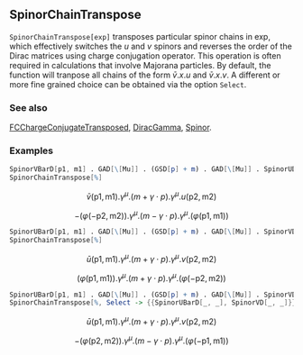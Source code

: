 ## SpinorChainTranspose

`SpinorChainTranspose[exp]` transposes particular spinor chains in exp, which effectively switches the $u$ and $v$ spinors and reverses the order of the Dirac matrices using charge conjugation operator. This operation is often required in calculations that involve Majorana particles. By default, the function will tranpose all chains of the form $\bar{v}.x.u$ and $\bar{v}.x.v$. A different or more fine grained choice can be obtained via the option `Select`.

### See also

[FCChargeConjugateTransposed](FCChargeConjugateTransposed), [DiracGamma](DiracGamma), [Spinor](Spinor).

### Examples

```mathematica
SpinorVBarD[p1, m1] . GAD[\[Mu]] . (GSD[p] + m) . GAD[\[Mu]] . SpinorUD[p2, m2]
SpinorChainTranspose[%]
```

$$\bar{v}(\text{p1},\text{m1}).\gamma ^{\mu }.(m+\gamma \cdot p).\gamma ^{\mu }.u(\text{p2},\text{m2})$$

$$-(\varphi (-\text{p2},\text{m2})).\gamma ^{\mu }.(m-\gamma \cdot p).\gamma ^{\mu }.(\varphi (\text{p1},\text{m1}))$$

```mathematica
SpinorUBarD[p1, m1] . GAD[\[Mu]] . (GSD[p] + m) . GAD[\[Mu]] . SpinorVD[p2, m2]
SpinorChainTranspose[%]
```

$$\bar{u}(\text{p1},\text{m1}).\gamma ^{\mu }.(m+\gamma \cdot p).\gamma ^{\mu }.v(\text{p2},\text{m2})$$

$$(\varphi (\text{p1},\text{m1})).\gamma ^{\mu }.(m+\gamma \cdot p).\gamma ^{\mu }.(\varphi (-\text{p2},\text{m2}))$$

```mathematica
SpinorUBarD[p1, m1] . GAD[\[Mu]] . (GSD[p] + m) . GAD[\[Mu]] . SpinorVD[p2, m2]
SpinorChainTranspose[%, Select -> {{SpinorUBarD[_, _], SpinorVD[_, _]}}]
```

$$\bar{u}(\text{p1},\text{m1}).\gamma ^{\mu }.(m+\gamma \cdot p).\gamma ^{\mu }.v(\text{p2},\text{m2})$$

$$-(\varphi (\text{p2},\text{m2})).\gamma ^{\mu }.(m-\gamma \cdot p).\gamma ^{\mu }.(\varphi (-\text{p1},\text{m1}))$$